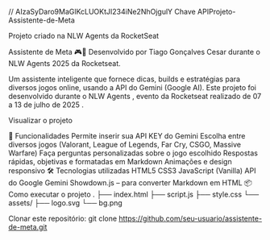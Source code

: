 
// AIzaSyDaro9MaGlKcLUOKtJI234iNe2NhOjgulY  Chave APIProjeto-Assistente-de-Meta


Projeto criado na NLW Agents da RocketSeat

Assistente de Meta 🎮🤖
Desenvolvido por Tiago Gonçalves Cesar durante o NLW Agents 2025 da Rocketseat.

Um assistente inteligente que fornece dicas, builds e estratégias para diversos jogos online, usando a API do Gemini (Google AI).
Este projeto foi desenvolvido durante o NLW Agents , evento da Rocketseat realizado de 07 a 13 de julho de 2025 .

Visualizar o projeto

🚀 Funcionalidades
Permite inserir sua API KEY do Gemini
Escolha entre diversos jogos (Valorant, League of Legends, Far Cry, CSGO, Massive Warfare)
Faça perguntas personalizadas sobre o jogo escolhido
Respostas rápidas, objetivas e formatadas em Markdown
Animações e design responsivo
🛠️ Tecnologias utilizadas
HTML5
CSS3
JavaScript (Vanilla)
API do Google Gemini
Showdown.js – para converter Markdown em HTML
📦 Como executar o projeto
. ├── index.html ├── script.js ├── style.css └── assets/ ├── logo.svg └── bg.png

Clonar este repositório:
git clone https://github.com/seu-usuario/assistente-de-meta.git
